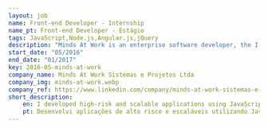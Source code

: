 ```yaml
---
layout: job
name: Front-end Developer - Internship
name_pt: Front-end Developer - Estágio
tags: JavaScript,Node.js,Angular.js,jQuery
description: "Minds At Work is an enterprise software developer, the I've worked in different Projects from facial recognition to network simulation, we used AngularJS, jQuery, Mocha, Chai, Sinon, Istanbul, SCSS, Gulp, Websockets and others technologies."
start_date: "05/2016"
end_date: "01/2017"
key: 2016-05-minds-at-work
company_name: Minds At Work Sistemas e Projetos Ltda
company_img: minds-at-work.webp
company_ref: https://www.linkedin.com/company/minds-at-work-sistemas-e-projetos-ltda/
short_description:
    en: I developed high-risk and scalable applications using JavaScript in conjunction with other technologies and frameworks, I also worked with C#/.Net and Java/Spring for the Backend. I also worked with agile practices like Kanban and Scrum, I also worked using Jenkins for Continuous integration and Mercurial / HG for versioning, I worked with multidisciplinary teams on projects for different areas.
    pt: Desenvolvi aplicações de alto risco e escaláveis utilizando JavaScript em conjunto com outras tecnologias e frameworks, trabalhei também com C#/.net e Java/Spring para o Backend. Trabalhei também com práticas agile como Kanban e Scrum, também trabalhei utilizando Jenkins para Continuous integration e Mercurial/HG para versionamento, trabalhei com equipes multidisciplinares em projetos para diversas áreas.
---
```

